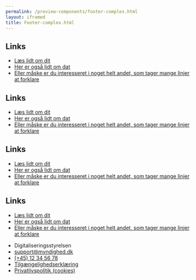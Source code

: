 ```yaml
--- 
permalink: /preview-components/footer-complex.html
layout: iframed 
title: Footer-complex.html
---
```

<footer>
    <div class="footer">
        <div class="container">
            <div class="row">
                <div class="col-12 col-sm-12 col-md-3 footer-col">
                    <section>
                        <div class=" align-text-left ">
                            <h1 class="h5 mb-4" title="Links" aria-label="Links">Links</h1>
                            <ul class=" mt-0 nobullet-list">
                                <li><a class="function-link" href="#">Læs
                                        lidt om dit</a></li>
                                <li><a class="function-link" href="#">Her
                                        er også lidt om dat</a></li>
                                <li><a class="function-link" href="#">Eller
                                        måske er du interesseret i noget
                                        helt andet, som tager mange linjer
                                        at forklare</a></li>
                            </ul>
                        </div>
                    </section>
                </div>
                <div class="col-12 col-sm-12 col-md-3 footer-col">
                    <section>
                        <div class=" align-text-left ">
                            <h1 class="h5 mb-4" title="Links" aria-label="Links">Links</h1>
                            <ul class=" mt-0 nobullet-list">
                                <li><a class="function-link" href="#">Læs
                                        lidt om dit</a></li>
                                <li><a class="function-link" href="#">Her
                                        er også lidt om dat</a></li>
                                <li><a class="function-link" href="#">Eller
                                        måske er du interesseret i noget
                                        helt andet, som tager mange linjer
                                        at forklare</a></li>
                            </ul>
                        </div>
                    </section>
                </div>
                <div class="col-12 col-sm-12 col-md-3 footer-col">
                    <section>
                        <div class=" align-text-left ">
                            <h1 class="h5 mb-4" title="Links" aria-label="Links">Links</h1>
                            <ul class=" mt-0 nobullet-list">
                                <li><a class="function-link" href="#">Læs
                                        lidt om dit</a></li>
                                <li><a class="function-link" href="#">Her
                                        er også lidt om dat</a></li>
                                <li><a class="function-link" href="#">Eller
                                        måske er du interesseret i noget
                                        helt andet, som tager mange linjer
                                        at forklare</a></li>
                            </ul>
                        </div>
                    </section>
                </div>
                <div class="col-12 col-sm-12 col-md-3 footer-col">
                    <section>
                        <div class=" align-text-left ">
                            <h1 class="h5 mb-4" title="Links" aria-label="Links">Links</h1>
                            <ul class=" mt-0 nobullet-list">
                                <li><a class="function-link" href="#">Læs
                                        lidt om dit</a></li>
                                <li><a class="function-link" href="#">Her
                                        er også lidt om dat</a></li>
                                <li><a class="function-link" href="#">Eller
                                        måske er du interesseret i noget
                                        helt andet, som tager mange linjer
                                        at forklare</a></li>
                            </ul>
                        </div>
                    </section>
                </div>
                <div class="col-12 col-sm-12 col-md-12 footer-col">
                    <section>
                        <div class=" align-text-left ">
                            <ul class=" unstyled-list mt-4 inline-list ">
                                <li><span class="h5 weight-semibold">Digitaliseringsstyrelsen</span></li>
                                <li><a href="mailto:support@myndighed.dk"
                                        class="function-link" title="Skriv til Digitaliseringsstyrelsen">support@myndighed.dk</a></li>
                                <li><a href="tel:+4512345678" class="function-link"
                                        title="Ring til Digitaliseringsstyrelsen">(+45)
                                        12 34 56 78</a></li>
                                <li><a href="#" class="function-link">Tilgængelighedserklæring</a></li>
                                <li><a href="#" class="function-link">Privatlivspolitik
                                        (cookies)</a></li>
                            </ul>
                        </div>
                    </section>
                </div>
            </div>
        </div>
    </div>
</footer>